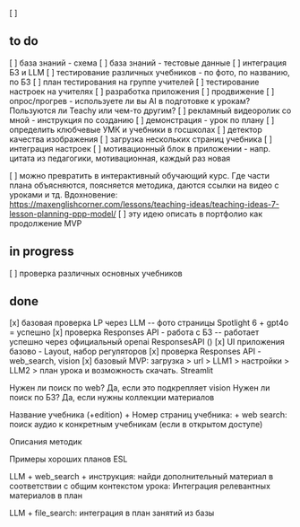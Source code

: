 [ ]


## to do
[ ] база знаний - схема 
[ ] база знаний - тестовые данные
[ ] интеграция БЗ и LLM
[ ] тестирование различных учебников - по фото, по названию, по БЗ
[ ] план тестирования на группе учителей
[ ] тестирование настроек на учителях
[ ] разработка приложения
[ ] продвижение 
[ ] опрос/прогрев - используете ли вы AI в подготовке к урокам? Пользуются ли Teachy или чем-то другим?
[ ] рекламный видеоролик со мной - инструкция по созданию
[ ] демонстрация - урок по плану
[ ] определить клюбчевые УМК и учебники в госшколах
[ ] детектор качества изображения
[ ] загрузка нескольких страниц учебника
[ ] интеграция настроек
[ ] мотивационный блок в приложении - напр. цитата из педагогики, мотивационная, каждый раз новая

[ ] можно превратить в интерактивный обучающий курс. Где части плана объясняются, поясняется методика, даются ссылки на видео с уроками и тд. Вдохновение: https://maxenglishcorner.com/lessons/teaching-ideas/teaching-ideas-7-lesson-planning-ppp-model/
[ ] эту идею описать в портфолио как продолжение MVP
## in progress

[ ] проверка различных основных учебников


## done
[x] базовая проверка LP через LLM -- фото страницы Spotlight 6 + gpt4o = успешно
[x] проверка Responses API - работа с БЗ -- работает успешно через официальный openai ResponsesAPI ()
[x] UI приложения базово - Layout, набор регуляторов 
[x] проверка Responses API - web_search, vision
[x]  базовый MVP: загрузка > url > LLM1 > настройки > LLM2 > план урока и возможность скачать. Streamlit


Нужен ли поиск по web?
    Да, если это подкрепляет vision
Нужен ли поиск по БЗ? 
    Да, если нужны коллекции материалов

Название учебника (+edition) + Номер страниц учебника:
    + web search:
        поиск аудио к конкретным учебникам (если в открытом доступе)

Описания методик

Примеры хороших планов ESL

LLM + web_search + инструкция: найди дополнительный материал в соответствии с общим контекстом урока:
    Интеграция релевантных материалов в план

LLM + file_search: интеграция в план занятий из базы
